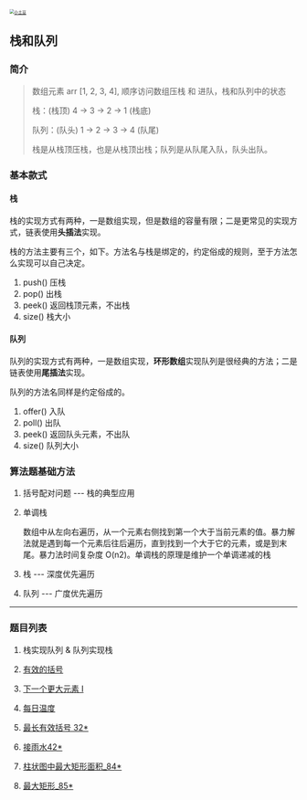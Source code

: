 <p> 
<a href="http://coco66.info:88">
<img src="http://coco66.info:88/leetcode/picture/home.png" alt="小土豆" style="zoom:50%;" /></a>
</p>

## 栈和队列

### 简介

> 数组元素 arr [1, 2, 3, 4], 顺序访问数组压栈 和 进队，栈和队列中的状态
>
> 栈：(栈顶) 4 -> 3 -> 2 -> 1 (栈底)
>
> 队列：(队头) 1 -> 2 -> 3 -> 4 (队尾)
>
> 栈是从栈顶压栈，也是从栈顶出栈；队列是从队尾入队，队头出队。

### 基本款式

#### 栈

栈的实现方式有两种，一是数组实现，但是数组的容量有限；二是更常见的实现方式，链表使用**头插法**实现。

栈的方法主要有三个，如下。方法名与栈是绑定的，约定俗成的规则，至于方法怎么实现可以自己决定。

1. push() 压栈
2. pop() 出栈
3. peek()  返回栈顶元素，不出栈
4. size() 栈大小

#### 队列

队列的实现方式有两种，一是数组实现，**环形数组**实现队列是很经典的方法；二是链表使用**尾插法**实现。

队列的方法名同样是约定俗成的。

1. offer() 入队
2. poll() 出队
3. peek() 返回队头元素，不出队
4. size() 队列大小

### 算法题基础方法

1. 括号配对问题 --- 栈的典型应用

   

2. 单调栈 

   数组中从左向右遍历，从一个元素右侧找到第一个大于当前元素的值。暴力解法就是遇到每一个元素后往后遍历，直到找到一个大于它的元素，或是到末尾。暴力法时间复杂度 O(n2)。单调栈的原理是维护一个单调递减的栈

3. 栈 --- 深度优先遍历

4. 队列 --- 广度优先遍历

----

### 题目列表 

1. 栈实现队列  & 队列实现栈

2. [有效的括号](https://leetcode-cn.com/problems/valid-parentheses/)

3. [下一个更大元素 I](https://leetcode-cn.com/problems/next-greater-element-i/)

4. [每日温度](https://leetcode-cn.com/problems/daily-temperatures/)

5. [最长有效括号 32*](http://coco66.info:88/leetcode/dynamic/LeetCode32.html)

6. [接雨水42*](http://coco66.info:88/leetcode/array/LeetCode42.html)

7. [柱状图中最大矩形面积_84*](http://coco66.info:88/leetcode/queue_stack/LeetCode84.html)

8. [最大矩形_85*](http://coco66.info:88/leetcode/queue_stack/LeetCode85.html)

   

